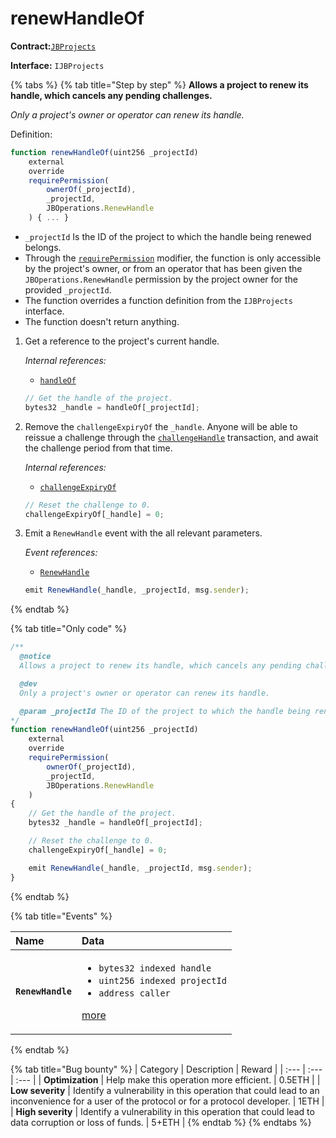 # renewHandleOf

**Contract:**[`JBProjects`](../)

**Interface:** `IJBProjects`

{% tabs %}
{% tab title="Step by step" %}
**Allows a project to renew its handle, which cancels any pending challenges.**

_Only a project's owner or operator can renew its handle._  
  
Definition:

```javascript
function renewHandleOf(uint256 _projectId)
    external
    override
    requirePermission(
        ownerOf(_projectId),
        _projectId,
        JBOperations.RenewHandle
    ) { ... }
```

* `_projectId` Is the ID of the project to which the handle being renewed belongs.
* Through the [`requirePermission`](../../jboperatable/modifiers/requirepermission.md) modifier, the function is only accessible by the project's owner, or from an operator that has been given the `JBOperations.RenewHandle` permission by the project owner for the provided `_projectId`.
* The function overrides a function definition from the `IJBProjects` interface.
* The function doesn't return anything.

1. Get a reference to the project's current handle.  


   _Internal references:_

   * [`handleOf`](../properties/handleof.md)

   ```javascript
   // Get the handle of the project.
   bytes32 _handle = handleOf[_projectId];
   ```

2. Remove the `challengeExpiryOf` the `_handle`. Anyone will be able to reissue a challenge through the [`challengeHandle`](challengehandle.md) transaction, and await the challenge period from that time.  


   _Internal references:_

   * [`challengeExpiryOf`](../properties/challengeexpiryof.md)

   ```javascript
   // Reset the challenge to 0.
   challengeExpiryOf[_handle] = 0;
   ```

3. Emit a `RenewHandle` event with the all relevant parameters.   


   _Event references:_

   * [`RenewHandle`](../events/renewhandle.md)

   ```javascript
   emit RenewHandle(_handle, _projectId, msg.sender);
   ```
{% endtab %}

{% tab title="Only code" %}
```javascript
/** 
  @notice
  Allows a project to renew its handle, which cancels any pending challenges.

  @dev 
  Only a project's owner or operator can renew its handle.

  @param _projectId The ID of the project to which the handle being renewed belongs.
*/
function renewHandleOf(uint256 _projectId)
    external
    override
    requirePermission(
        ownerOf(_projectId),
        _projectId,
        JBOperations.RenewHandle
    )
{
    // Get the handle of the project.
    bytes32 _handle = handleOf[_projectId];

    // Reset the challenge to 0.
    challengeExpiryOf[_handle] = 0;

    emit RenewHandle(_handle, _projectId, msg.sender);
}
```
{% endtab %}

{% tab title="Events" %}
<table>
  <thead>
    <tr>
      <th style="text-align:left">Name</th>
      <th style="text-align:left">Data</th>
    </tr>
  </thead>
  <tbody>
    <tr>
      <td style="text-align:left"><b><code>RenewHandle</code></b>
      </td>
      <td style="text-align:left">
        <ul>
          <li><code>bytes32 indexed handle</code> 
          </li>
          <li><code>uint256 indexed projectId</code> 
          </li>
          <li><code>address caller</code>
          </li>
        </ul>
        <p><a href="../events/renewhandle.md">more</a>
        </p>
      </td>
    </tr>
  </tbody>
</table>
{% endtab %}

{% tab title="Bug bounty" %}
| Category | Description | Reward |
| :--- | :--- | :--- |
| **Optimization** | Help make this operation more efficient. | 0.5ETH |
| **Low severity** | Identify a vulnerability in this operation that could lead to an inconvenience for a user of the protocol or for a protocol developer. | 1ETH |
| **High severity** | Identify a vulnerability in this operation that could lead to data corruption or loss of funds. | 5+ETH |
{% endtab %}
{% endtabs %}

